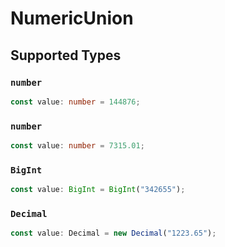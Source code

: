 # NumericUnion


## Supported Types

### `number`

```typescript
const value: number = 144876;
```

### `number`

```typescript
const value: number = 7315.01;
```

### `BigInt`

```typescript
const value: BigInt = BigInt("342655");
```

### `Decimal`

```typescript
const value: Decimal = new Decimal("1223.65");
```

